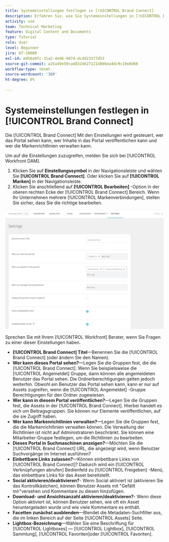 ```yaml
---
title: Systemeinstellungen festlegen in [!UICONTROL Brand Connect]
description: Erfahren Sie, wie Sie Systemeinstellungen in [!UICONTROL Brand Connect] von [!UICONTROL Workfront DAM].
activity: use
team: Technical Marketing
feature: Digital Content and Documents
type: Tutorial
role: User
level: Beginner
jira: KT-10089
exl-id: e056a9fc-31a2-4e96-9874-dcdd23377d53
source-git-commit: a25a49e59ca483246271214886ea4dc9c10e8d66
workflow-type: tm+mt
source-wordcount: '389'
ht-degree: 0%

---
```


# Systemeinstellungen festlegen in [!UICONTROL Brand Connect]

Die [!UICONTROL Brand Connect] Mit den Einstellungen wird gesteuert, wer das Portal sehen kann, wer Inhalte in das Portal veröffentlichen kann und wer die Markenrichtlinien verwalten kann.

Um auf die Einstellungen zuzugreifen, melden Sie sich bei [!UICONTROL Workfront DAM].

1. Klicken Sie auf **Einstellungssymbol** in der Navigationsleiste und wählen Sie **[!UICONTROL Brand Connect]**. Oder klicken Sie auf **[!UICONTROL Marken]** in der Navigationsleiste.
1. Klicken Sie anschließend auf **[!UICONTROL Bearbeiten]** -Option in der oberen rechten Ecke der [!UICONTROL Brand Connect] Bereich. Wenn Ihr Unternehmen mehrere [!UICONTROL Markenverbindungen], stellen Sie sicher, dass Sie die richtige bearbeiten.

![Screenshot des Brand Connect-Einstellungsbedienfelds](assets/01-brand-portal-settings.png)

Sprechen Sie mit Ihrem [!UICONTROL Workfront] Berater, wenn Sie Fragen zu einer dieser Einstellungen haben.

* **[!UICONTROL Brand Connect] Titel**—Benennen Sie die [!UICONTROL Brand Connect] (oder ändern Sie den Namen).
* **Wer kann dieses Portal sehen?**—Legen Sie die Gruppen fest, die die [!UICONTROL Brand Connect]. Wenn Sie beispielsweise die [!UICONTROL Angemeldet] Gruppe, dann können alle angemeldeten Benutzer das Portal sehen. Die Ordnerberechtigungen gelten jedoch weiterhin. Obwohl ein Benutzer das Portal sehen kann, kann er nur auf Assets zugreifen, wenn die [!UICONTROL Angemeldet] -Gruppe Berechtigungen für den Ordner zugewiesen.
* **Wer kann in diesem Portal veröffentlichen?**—Legen Sie die Gruppen fest, die Assets in der [!UICONTROL Brand Connect]. Hierbei handelt es sich um Beitragsgruppen. Sie können nur Elemente veröffentlichen, auf die sie Zugriff haben.
* **Wer kann Markenrichtlinien verwalten?**—Legen Sie die Gruppen fest, die die Markenrichtlinien verwalten können. Die Verwaltung der Richtlinien ist nicht auf Administratoren beschränkt. Sie können eine Mitarbeiter-Gruppe festlegen, um die Richtlinien zu bearbeiten.
* **Dieses Portal in Suchmaschinen anzeigen?**—Möchten Sie die [!UICONTROL Brand Connect] URL, die angezeigt wird, wenn Benutzer Suchvorgänge im Internet ausführen?
* **Einbettbare Links zulassen?**—Können einbettbare Links von [!UICONTROL Brand Connect]? Dadurch wird ein [!UICONTROL Verknüpfungen abrufen] Bedienfeld zu [!UICONTROL Freigeben] -Menü, das einbettbare Links für das Asset bereitstellt.
* **Social aktivieren/deaktivieren?**- Wenn Social aktiviert ist (aktivieren Sie das Kontrollkästchen), können Benutzer Assets mit &quot;Gefällt mir&quot;versehen und Kommentare zu diesen hinzufügen.
* **Download- und Ansichtsanzahl aktivieren/deaktivieren?**- Wenn diese Option aktiviert ist, können Benutzer sehen, wie oft ein Asset heruntergeladen wurde und wie viele Kommentare es enthält.
* **Facetten zunächst ausblenden**—Blendet die Metadaten-Suchfilter aus, die im linken Bereich auf der Seite [!UICONTROL Assets] Seite.
* **Lightbox-Bezeichnung**—Wählen Sie eine Beschriftung für [!UICONTROL Lightboxes] — [!UICONTROL Lightbox], [!UICONTROL Sammlung], [!UICONTROL Favoriten]oder [!UICONTROL Favoriten].

